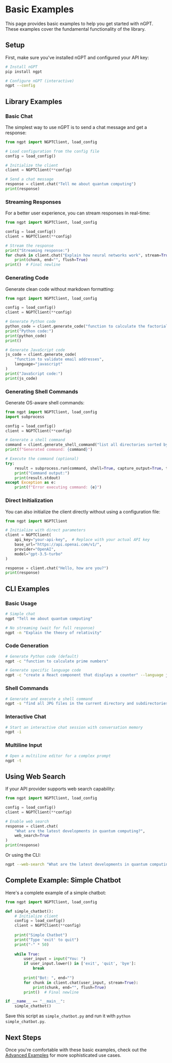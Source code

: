 # Basic Examples

This page provides basic examples to help you get started with nGPT. These examples cover the fundamental functionality of the library.

## Setup

First, make sure you've installed nGPT and configured your API key:

```bash
# Install nGPT
pip install ngpt

# Configure nGPT (interactive)
ngpt --config
```

## Library Examples

### Basic Chat

The simplest way to use nGPT is to send a chat message and get a response:

```python
from ngpt import NGPTClient, load_config

# Load configuration from the config file
config = load_config()

# Initialize the client
client = NGPTClient(**config)

# Send a chat message
response = client.chat("Tell me about quantum computing")
print(response)
```

### Streaming Responses

For a better user experience, you can stream responses in real-time:

```python
from ngpt import NGPTClient, load_config

config = load_config()
client = NGPTClient(**config)

# Stream the response
print("Streaming response:")
for chunk in client.chat("Explain how neural networks work", stream=True):
    print(chunk, end="", flush=True)
print()  # Final newline
```

### Generating Code

Generate clean code without markdown formatting:

```python
from ngpt import NGPTClient, load_config

config = load_config()
client = NGPTClient(**config)

# Generate Python code
python_code = client.generate_code("function to calculate the factorial of a number")
print("Python code:")
print(python_code)
print()

# Generate JavaScript code
js_code = client.generate_code(
    "function to validate email addresses",
    language="javascript"
)
print("JavaScript code:")
print(js_code)
```

### Generating Shell Commands

Generate OS-aware shell commands:

```python
from ngpt import NGPTClient, load_config
import subprocess

config = load_config()
client = NGPTClient(**config)

# Generate a shell command
command = client.generate_shell_command("list all directories sorted by size")
print(f"Generated command: {command}")

# Execute the command (optional)
try:
    result = subprocess.run(command, shell=True, capture_output=True, text=True)
    print("Command output:")
    print(result.stdout)
except Exception as e:
    print(f"Error executing command: {e}")
```

### Direct Initialization

You can also initialize the client directly without using a configuration file:

```python
from ngpt import NGPTClient

# Initialize with direct parameters
client = NGPTClient(
    api_key="your-api-key",  # Replace with your actual API key
    base_url="https://api.openai.com/v1/",
    provider="OpenAI",
    model="gpt-3.5-turbo"
)

response = client.chat("Hello, how are you?")
print(response)
```

## CLI Examples

### Basic Usage

```bash
# Simple chat
ngpt "Tell me about quantum computing"

# No streaming (wait for full response)
ngpt -n "Explain the theory of relativity"
```

### Code Generation

```bash
# Generate Python code (default)
ngpt -c "function to calculate prime numbers"

# Generate specific language code
ngpt -c "create a React component that displays a counter" --language jsx
```

### Shell Commands

```bash
# Generate and execute a shell command
ngpt -s "find all JPG files in the current directory and subdirectories"
```

### Interactive Chat

```bash
# Start an interactive chat session with conversation memory
ngpt -i
```

### Multiline Input

```bash
# Open a multiline editor for a complex prompt
ngpt -t
```

## Using Web Search

If your API provider supports web search capability:

```python
from ngpt import NGPTClient, load_config

config = load_config()
client = NGPTClient(**config)

# Enable web search
response = client.chat(
    "What are the latest developments in quantum computing?",
    web_search=True
)
print(response)
```

Or using the CLI:

```bash
ngpt --web-search "What are the latest developments in quantum computing?"
```

## Complete Example: Simple Chatbot

Here's a complete example of a simple chatbot:

```python
from ngpt import NGPTClient, load_config

def simple_chatbot():
    # Initialize client
    config = load_config()
    client = NGPTClient(**config)
    
    print("Simple Chatbot")
    print("Type 'exit' to quit")
    print("-" * 50)
    
    while True:
        user_input = input("You: ")
        if user_input.lower() in ['exit', 'quit', 'bye']:
            break
        
        print("Bot: ", end="")
        for chunk in client.chat(user_input, stream=True):
            print(chunk, end="", flush=True)
        print()  # Final newline

if __name__ == "__main__":
    simple_chatbot()
```

Save this script as `simple_chatbot.py` and run it with `python simple_chatbot.py`.

## Next Steps

Once you're comfortable with these basic examples, check out the [Advanced Examples](advanced.md) for more sophisticated use cases. 